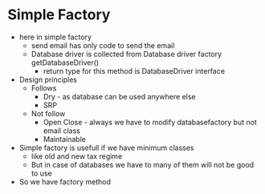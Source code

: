 # Simple Factory 
- here in simple factory 
  - send email has only code to send the email
  - Database driver is collected from Database driver factory getDatabaseDriver() 
    - return type for this method is DatabaseDriver interface
- Design principles
  - Follows
    - Dry - as database can be used anywhere else
    - SRP 
  - Not follow
    - Open Close - always we have to modify databasefactory but not email class
    - Maintainable
- Simple factory is usefull if we have minimum classes 
  - like old and new tax regime 
  - But in case of databases we have to many of them will not be good to use
- So we have factory method 
